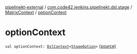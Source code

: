 [pipelinekt-external](../../index.md) / [com.code42.jenkins.pipelinekt.dsl.stage](../index.md) / [MatrixContext](index.md) / [optionContext](./option-context.md)

# optionContext

`val optionContext: `[`DslContext`](../../com.code42.jenkins.pipelinekt.dsl/-dsl-context/index.md)`<`[`StageOption`](../../com.code42.jenkins.pipelinekt.core/-stage-option.md)`>` [(source)](https://github.com/code42/pipelinekt/tree/master/dsl/src/main/kotlin/com/code42/jenkins/pipelinekt/dsl/stage/MatrixContext.kt#L24)